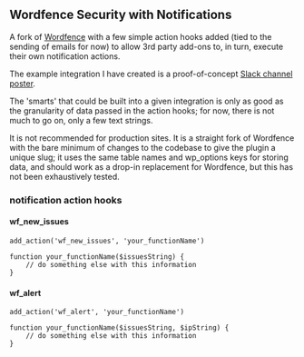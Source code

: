 ## Wordfence Security with Notifications

A fork of [Wordfence](https://github.com/wp-plugins/wordfence) with a few simple action hooks added (tied to the sending of emails for now) to allow 3rd party add-ons to, in turn, execute their own notification actions. 

The example integration I have created is a proof-of-concept [Slack channel poster](https://github.com/hughc/wordfence-slack-notifications).

The 'smarts' that could be built into a given integration is only as good as the granularity of data passed in the action hooks; for now, there is not much to go on, only a few text strings. 

It is not recommended for production sites. It is a straight fork of Wordfence with the bare minimum of changes to the codebase to give the plugin a unique slug; it uses the same table names and wp_options keys for storing data, and should work as a drop-in replacement for Wordfence, but this has not been exhaustively tested.

### notification action hooks
#### wf_new_issues

```
add_action('wf_new_issues', 'your_functionName')

function your_functionName($issuesString) {
    // do something else with this information
}
```

#### wf_alert

```
add_action('wf_alert', 'your_functionName')

function your_functionName($issuesString, $ipString) {
    // do something else with this information
}
```
